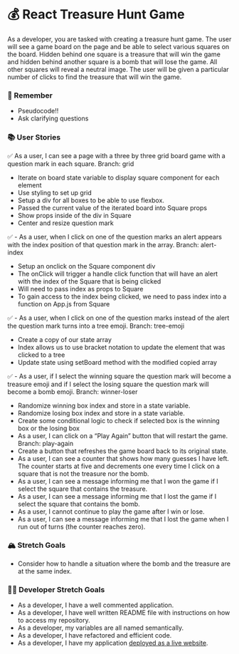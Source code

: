 # 💰 React Treasure Hunt Game

As a developer, you are tasked with creating a treasure hunt game. The user will see a game board on the page and be able to select various squares on the board. Hidden behind one square is a treasure that will win the game and hidden behind another square is a bomb that will lose the game. All other squares will reveal a neutral image. The user will be given a particular number of clicks to find the treasure that will win the game.

### 🤔 Remember

- Pseudocode!!
- Ask clarifying questions

### 📚 User Stories

✅ As a user, I can see a page with a three by three grid board game with a question mark in each square.
Branch: grid

- Iterate on board state variable to display square component for each element
- Use styling to set up grid
- Setup a div for all boxes to be able to use flexbox.
- Passed the current value of the iterated board into Square props
- Show props inside of the div in Square
- Center and resize question mark

✅ - As a user, when I click on one of the question marks an alert appears with the index position of that question mark in the array.
Branch: alert-index

- Setup an onclick on the Square component div
- The onClick will trigger a handle click function that will have an alert with the index of the Square that is being clicked
- Will need to pass index as props to Square
- To gain access to the index being clicked, we need to pass index into a function on App.js from Square

✅ - As a user, when I click on one of the question marks instead of the alert the question mark turns into a tree emoji.
Branch: tree-emoji

- Create a copy of our state array
- Index allows us to use bracket notation to update the element that was clicked to a tree
- Update state using setBoard method with the modified copied array

✅ - As a user, if I select the winning square the question mark will become a treasure emoji and if I select the losing square the question mark will become a bomb emoji.
Branch: winner-loser
- Randomize winning box index and store in a state variable.
- Randomize losing box index and store in a state variable.
- Create some conditional logic to check if selected box is the winning box or the losing box
- As a user, I can click on a “Play Again” button that will restart the game.
Branch: play-again
- Create a button that refreshes the game board back to its original state.
- As a user, I can see a counter that shows how many guesses I have left. The counter starts at five and decrements one every time I click on a square that is not the treasure nor the bomb.
- As a user, I can see a message informing me that I won the game if I select the square that contains the treasure.
- As a user, I can see a message informing me that I lost the game if I select the square that contains the bomb.
- As a user, I cannot continue to play the game after I win or lose.
- As a user, I can see a message informing me that I lost the game when I run out of turns (the counter reaches zero).

### 🏔 Stretch Goals

- Consider how to handle a situation where the bomb and the treasure are at the same index.

### 👩‍💻 Developer Stretch Goals

- As a developer, I have a well commented application.
- As a developer, I have well written README file with instructions on how to access my repository.
- As a developer, my variables are all named semantically.
- As a developer, I have refactored and efficient code.
- As a developer, I have my application [deployed as a live website](https://render.com/docs/deploy-create-react-app).
